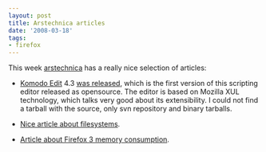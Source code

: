 ```yaml
---
layout: post
title: Arstechnica articles
date: '2008-03-18'
tags:
- firefox
---
```


This week [arstechnica][6] has a really nice selection of articles:

* [Komodo Edit][2] 4.3 [was released][3], which is the first version of this scripting editor released as opensource. The editor is based on Mozilla XUL technology, which talks very good about its extensibility. I could not find a tarball with the source, only svn repository and binary tarballs.

* [Nice article about filesystems][4].

* [Article about Firefox 3 memory consumption][5].

[1]: http://www.openkomodo.com/  
 [2]: http://www.activestate.com/Products/komodo_ide/komodo_edit.mhtml  
 [3]: http://arstechnica.com/news.ars/post/20080316-hands-on-open-source-scripting-environment-komodo-edit-4-3.html  
 [4]: http://arstechnica.com/articles/paedia/past-present-future-file-systems.ars  
 [5]: http://arstechnica.com/news.ars/post/20080317-firefox-3-goes-on-a-diet-eats-less-memory-than-ie-and-opera.html  
 [6]: http://arstechnica.com

